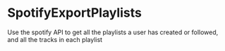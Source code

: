 # SpotifyExportPlaylists
Use the spotify API to get all the playlists a user has created or followed, and all the tracks in each playlist
